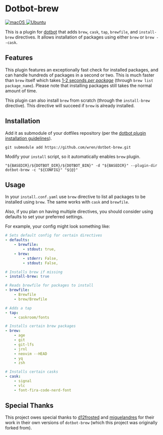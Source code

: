 # Dotbot-brew

<a href="https://github.com/wren/dotbot-brew/actions/workflows/macos.yml">
  <img src="https://github.com/wren/dotbot-brew/actions/workflows/macos.yml/badge.svg" alt="macOS">
</a>
<a href="https://github.com/wren/dotbot-brew/actions/workflows/ubuntu.yml">
  <img src="https://github.com/wren/dotbot-brew/actions/workflows/ubuntu.yml/badge.svg" alt="Ubuntu">
</a>

This is a plugin for [dotbot](https://github.com/anishathalye/dotbot) that adds `brew`,
`cask`, `tap`, `brewfile`, and `install-brew` directives. It allows installation of
packages using either `brew` or `brew --cask`.


## Features

This plugin features an exceptionally fast check for installed packages, and can handle
hundreds of packages in a second or two. This is much faster than `brew` itself which
takes [1-2 seconds *per package*](https://github.com/Homebrew/brew/issues/7701)
(through `brew list package_name`). Please note that installing packages still takes the
normal amount of time.

This plugin can also install `brew` from scratch (through the `install-brew` directive).
This directive will succeed if `brew` is already installed.

## Installation

Add it as submodule of your dotfiles repository (per the [dotbot plugin installation
guidelines](https://github.com/anishathalye/dotbot#plugins)).

```shell
git submodule add https://github.com/wren/dotbot-brew.git
```

Modify your `install` script, so it automatically enables `brew` plugin.

```shell
"${BASEDIR}/${DOTBOT_DIR}/${DOTBOT_BIN}" -d "${BASEDIR}" --plugin-dir dotbot-brew -c "${CONFIG}" "${@}"
```

## Usage

In your `install.conf.yaml` use `brew` directive to list all packages to be installed
using `brew`. The same works with `cask` and `brewfile`.

Also, if you plan on having multiple directives, you should consider using defaults to
set your preferred settings.

For example, your config might look something like:

```yaml
# Sets default config for certain directives
- defaults:
    - brewfile:
        - stdout: true,
    - brew:
        - stderr: False,
        - stdout: False,

# Installs brew if missing
- install-brew: true

# Reads brewfile for packages to install
- brewfile:
    - Brewfile
    - brew/Brewfile

# Adds a tap
- tap:
    - caskroom/fonts

# Installs certain brew packages
- brew:
    - age
    - git
    - git-lfs
    - jrnl
    - neovim --HEAD
    - yq
    - zsh

# Installs certain casks
- cask:
    - signal
    - vlc
    - font-fira-code-nerd-font
```

## Special Thanks

This project owes special thanks to
[d12frosted](https://github.com/d12frosted/dotbot-brew) and
[miguelandres](https://github.com/miguelandres/dotbot-brew) for their work in their own
versions of `dotbot-brew` (which this project was originally forked from).

